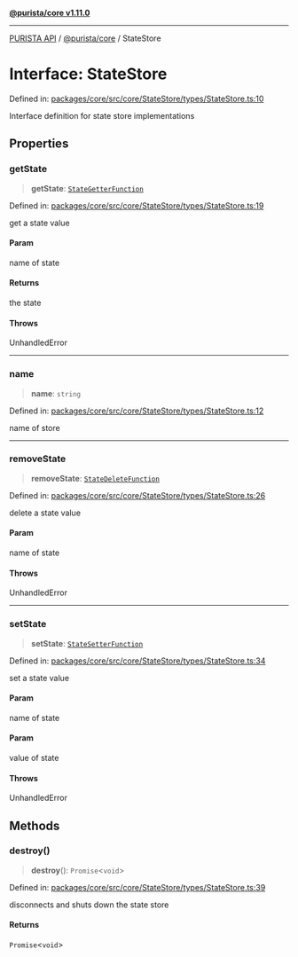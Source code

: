 [**@purista/core v1.11.0**](../README.md)

***

[PURISTA API](../../../packages.md) / [@purista/core](../README.md) / StateStore

# Interface: StateStore

Defined in: [packages/core/src/core/StateStore/types/StateStore.ts:10](https://github.com/puristajs/purista/blob/master/packages/core/src/core/StateStore/types/StateStore.ts#L10)

Interface definition for state store implementations

## Properties

### getState

> **getState**: [`StateGetterFunction`](../type-aliases/StateGetterFunction.md)

Defined in: [packages/core/src/core/StateStore/types/StateStore.ts:19](https://github.com/puristajs/purista/blob/master/packages/core/src/core/StateStore/types/StateStore.ts#L19)

get a state value

#### Param

name of state

#### Returns

the state

#### Throws

UnhandledError

***

### name

> **name**: `string`

Defined in: [packages/core/src/core/StateStore/types/StateStore.ts:12](https://github.com/puristajs/purista/blob/master/packages/core/src/core/StateStore/types/StateStore.ts#L12)

name of store

***

### removeState

> **removeState**: [`StateDeleteFunction`](../type-aliases/StateDeleteFunction.md)

Defined in: [packages/core/src/core/StateStore/types/StateStore.ts:26](https://github.com/puristajs/purista/blob/master/packages/core/src/core/StateStore/types/StateStore.ts#L26)

delete a state value

#### Param

name of state

#### Throws

UnhandledError

***

### setState

> **setState**: [`StateSetterFunction`](../type-aliases/StateSetterFunction.md)

Defined in: [packages/core/src/core/StateStore/types/StateStore.ts:34](https://github.com/puristajs/purista/blob/master/packages/core/src/core/StateStore/types/StateStore.ts#L34)

set a state value

#### Param

name of state

#### Param

value of state

#### Throws

UnhandledError

## Methods

### destroy()

> **destroy**(): `Promise`\<`void`\>

Defined in: [packages/core/src/core/StateStore/types/StateStore.ts:39](https://github.com/puristajs/purista/blob/master/packages/core/src/core/StateStore/types/StateStore.ts#L39)

disconnects and shuts down the state store

#### Returns

`Promise`\<`void`\>

